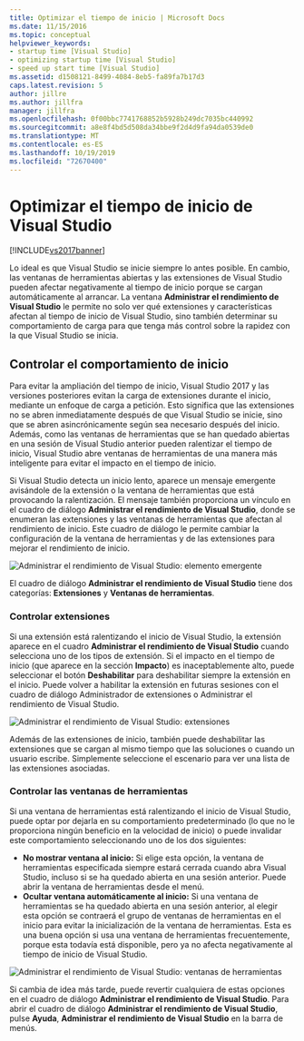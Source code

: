 ```yaml
---
title: Optimizar el tiempo de inicio | Microsoft Docs
ms.date: 11/15/2016
ms.topic: conceptual
helpviewer_keywords:
- startup time [Visual Studio]
- optimizing startup time [Visual Studio]
- speed up start time [Visual Studio]
ms.assetid: d1508121-8499-4084-8eb5-fa89fa7b17d3
caps.latest.revision: 5
author: jillre
ms.author: jillfra
manager: jillfra
ms.openlocfilehash: 0f00bbc7741768852b5928b249dc7035bc440992
ms.sourcegitcommit: a8e8f4bd5d508da34bbe9f2d4d9fa94da0539de0
ms.translationtype: MT
ms.contentlocale: es-ES
ms.lasthandoff: 10/19/2019
ms.locfileid: "72670400"
---
```

# <a name="optimize-visual-studio-startup-time"></a>Optimizar el tiempo de inicio de Visual Studio
[!INCLUDE[vs2017banner](../includes/vs2017banner.md)]

Lo ideal es que Visual Studio se inicie siempre lo antes posible. En cambio, las ventanas de herramientas abiertas y las extensiones de Visual Studio pueden afectar negativamente al tiempo de inicio porque se cargan automáticamente al arrancar. La ventana **Administrar el rendimiento de Visual Studio** le permite no solo ver qué extensiones y características afectan al tiempo de inicio de Visual Studio, sino también determinar su comportamiento de carga para que tenga más control sobre la rapidez con la que Visual Studio se inicia.

## <a name="control-startup-behavior"></a>Controlar el comportamiento de inicio

Para evitar la ampliación del tiempo de inicio, Visual Studio 2017 y las versiones posteriores evitan la carga de extensiones durante el inicio, mediante un enfoque de carga a petición. Esto significa que las extensiones no se abren inmediatamente después de que Visual Studio se inicie, sino que se abren asincrónicamente según sea necesario después del inicio. Además, como las ventanas de herramientas que se han quedado abiertas en una sesión de Visual Studio anterior pueden ralentizar el tiempo de inicio, Visual Studio abre ventanas de herramientas de una manera más inteligente para evitar el impacto en el tiempo de inicio.

Si Visual Studio detecta un inicio lento, aparece un mensaje emergente avisándole de la extensión o la ventana de herramientas que está provocando la ralentización. El mensaje también proporciona un vínculo en el cuadro de diálogo **Administrar el rendimiento de Visual Studio**, donde se enumeran las extensiones y las ventanas de herramientas que afectan al rendimiento de inicio. Este cuadro de diálogo le permite cambiar la configuración de la ventana de herramientas y de las extensiones para mejorar el rendimiento de inicio.

![Administrar el rendimiento de Visual Studio: elemento emergente](../ide/media/vside-perfdialog-popup.PNG "Administrar el rendimiento de Visual Studio: elemento emergente")

El cuadro de diálogo **Administrar el rendimiento de Visual Studio** tiene dos categorías: **Extensiones** y **Ventanas de herramientas**.

### <a name="control-extensions"></a>Controlar extensiones
Si una extensión está ralentizando el inicio de Visual Studio, la extensión aparece en el cuadro **Administrar el rendimiento de Visual Studio** cuando selecciona uno de los tipos de extensión. Si el impacto en el tiempo de inicio (que aparece en la sección **Impacto**) es inaceptablemente alto, puede seleccionar el botón **Deshabilitar** para deshabilitar siempre la extensión en el inicio. Puede volver a habilitar la extensión en futuras sesiones con el cuadro de diálogo Administrador de extensiones o Administrar el rendimiento de Visual Studio.

![Administrar el rendimiento de Visual Studio: extensiones](../ide/media/vside-perfdialog-extensions.PNG "Administrar el rendimiento de Visual Studio: extensiones")

Además de las extensiones de inicio, también puede deshabilitar las extensiones que se cargan al mismo tiempo que las soluciones o cuando un usuario escribe. Simplemente seleccione el escenario para ver una lista de las extensiones asociadas.

### <a name="control-tool-windows"></a>Controlar las ventanas de herramientas
Si una ventana de herramientas está ralentizando el inicio de Visual Studio, puede optar por dejarla en su comportamiento predeterminado (lo que no le proporciona ningún beneficio en la velocidad de inicio) o puede invalidar este comportamiento seleccionando uno de los dos siguientes:

- **No mostrar ventana al inicio:** Si elige esta opción, la ventana de herramientas especificada siempre estará cerrada cuando abra Visual Studio, incluso si se ha quedado abierta en una sesión anterior. Puede abrir la ventana de herramientas desde el menú.
- **Ocultar ventana automáticamente al inicio:** Si una ventana de herramientas se ha quedado abierta en una sesión anterior, al elegir esta opción se contraerá el grupo de ventanas de herramientas en el inicio para evitar la inicialización de la ventana de herramientas. Esta es una buena opción si usa una ventana de herramientas frecuentemente, porque esta todavía está disponible, pero ya no afecta negativamente al tiempo de inicio de Visual Studio.

![Administrar el rendimiento de Visual Studio: ventanas de herramientas](../ide/media/vside-perfdialog-toolwindows.PNG "Administrar el rendimiento de Visual Studio: ventanas de herramientas")

Si cambia de idea más tarde, puede revertir cualquiera de estas opciones en el cuadro de diálogo **Administrar el rendimiento de Visual Studio**. Para abrir el cuadro de diálogo **Administrar el rendimiento de Visual Studio**, pulse **Ayuda**, **Administrar el rendimiento de Visual Studio** en la barra de menús.
